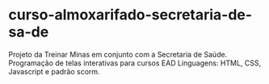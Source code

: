 # curso-almoxarifado-secretaria-de-sa-de
Projeto da Treinar Minas em conjunto com a Secretaria de Saúde. Programação de telas interativas para cursos EAD Linguagens: HTML, CSS, Javascript e padrão scorm.

